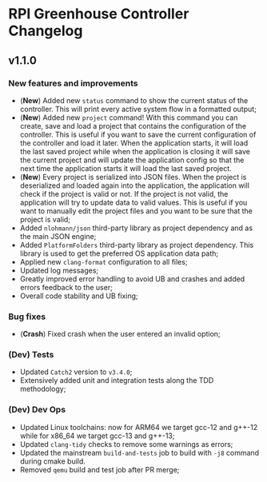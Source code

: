 # RPI Greenhouse Controller Changelog

## v1.1.0

### New features and improvements

- (**New**) Added new `status` command to show the current status of the controller. This will print every active system flow in a
 formatted output;
- (**New**) Added new `project` command! With this command you can create, save and load a project that contains the configuration of the controller.
    This is useful if you want to save the current configuration of the controller and load it later. When the application starts, it will load the last saved project while
    when the application is closing it will save the current project and will update the application config so that the next time the application starts it will load the last saved project.
- (**New**) Every project is serialized into JSON files. When the project is deserialized and loaded again into the application, the application will check if the project is valid or not.
    If the project is not valid, the application will try to update data to valid values. This is useful if you want to manually edit the project files and you want to be sure that the project is valid;
- Added `nlohmann/json` third-party library as project dependency and as the main JSON engine;
- Added `PlatformFolders` third-party library as project dependency. This library is used to get the preferred OS application data path;
- Applied new `clang-format` configuration to all files;
- Updated log messages;
- Greatly improved error handling to avoid UB and crashes and added errors feedback to the user;
- Overall code stability and UB fixing;

### Bug fixes

- (**Crash**) Fixed crash when the user entered an invalid option;

### (Dev) Tests

- Updated `Catch2` version to `v3.4.0`;
- Extensively added unit and integration tests along the TDD methodology;

### (Dev) Dev Ops

- Updated Linux toolchains: now for ARM64 we target gcc-12 and g++-12 while for x86_64 we target gcc-13 and g++-13;
- Updated `clang-tidy` checks to remove some warnings as errors;
- Updated the mainstream `build-and-tests` job to build with `-j8` command during cmake build.
- Removed `qemu` build and test job after PR merge;
